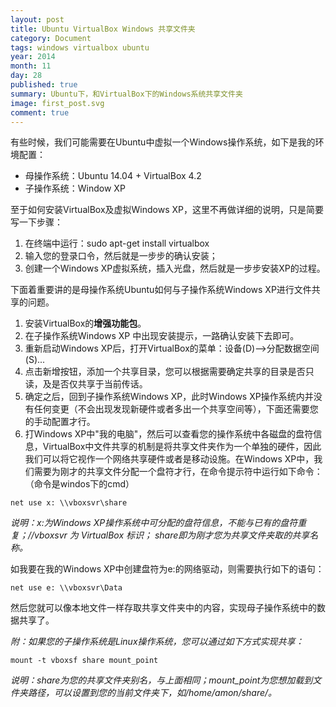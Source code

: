 ```yaml
---
layout: post
title: Ubuntu VirtualBox Windows 共享文件夹
category: Document
tags: windows virtualbox ubuntu
year: 2014
month: 11
day: 28
published: true
summary: Ubuntu下，和VirtualBox下的Windows系统共享文件夹 
image: first_post.svg
comment: true
---
```


有些时候，我们可能需要在Ubuntu中虚拟一个Windows操作系统，如下是我的环境配置： 

- 母操作系统：Ubuntu 14.04 + VirtualBox 4.2 
- 子操作系统：Window XP 

至于如何安装VirtualBox及虚拟Windows XP，这里不再做详细的说明，只是简要写一下步骤： 

1. 在终端中运行：sudo apt-get install virtualbox 
2. 输入您的登录口令，然后就是一步步的确认安装； 
3. 创建一个Windows XP虚拟系统，插入光盘，然后就是一步步安装XP的过程。 

下面着重要讲的是母操作系统Ubuntu如何与子操作系统Windows XP进行文件共享的问题。 

1. 安装VirtualBox的**增强功能包**。
2. 在子操作系统Windows XP 中出现安装提示，一路确认安装下去即可。 
3. 重新启动Windows XP后，打开VirtualBox的菜单：设备(D)-->分配数据空间(S)... 
4. 点击新增按钮，添加一个共享目录，您可以根据需要确定共享的目录是否只读，及是否仅共享于当前传话。 
5. 确定之后，回到子操作系统Windows XP，此时Windows XP操作系统内并没有任何变更（不会出现发现新硬件或者多出一个共享空间等），下面还需要您的手动配置才行。 
6. 打Windows XP中"我的电脑"，然后可以查看您的操作系统中各磁盘的盘符信息，VirtualBox中文件共享的机制是将共享文件夹作为一个单独的硬件，因此我们可以将它视作一个网络共享硬件或者是移动设施。在Windows XP中，我们需要为刚才的共享文件分配一个盘符才行，在命令提示符中运行如下命令：（命令是windos下的cmd） 

```
net use x: \\vboxsvr\share 
```

*说明：x:为Windows XP操作系统中可分配的盘符信息，不能与已有的盘符重复；//vboxsvr 为 VirtualBox 标识； share即为刚才您为共享文件夹取的共享名称。*

如我要在我的Windows XP中创建盘符为e:的网络驱动，则需要执行如下的语句： 

```
net use e: \\vboxsvr\Data 
```

然后您就可以像本地文件一样存取共享文件夹中的内容，实现母子操作系统中的数据共享了。 

*附：如果您的子操作系统是Linux操作系统，您可以通过如下方式实现共享：*

```
mount -t vboxsf share mount_point 
```

*说明：share为您的共享文件夹别名，与上面相同；mount_point为您想加载到文件夹路径，可以设置到您的当前文件夹下，如/home/amon/share/。*